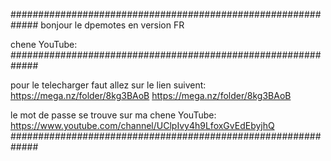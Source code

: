 #############################################################
bonjour le dpemotes en version FR

chene YouTube: 
#############################################################

pour le telecharger faut allez sur le lien suivent: https://mega.nz/folder/8kg3BAoB
https://mega.nz/folder/8kg3BAoB

le mot de passe se trouve sur ma chene YouTube: https://www.youtube.com/channel/UClpIvy4h9LfoxGvEdEbyjhQ
#############################################################
